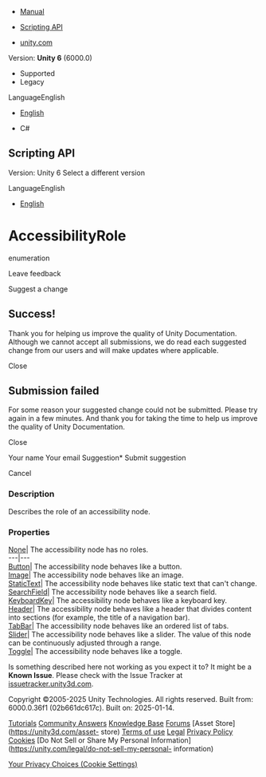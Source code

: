 [ ]()

  * [Manual](../Manual/index.html)
  * [Scripting API](../ScriptReference/index.html)

  * [unity.com](https://unity.com/)

Version: **Unity 6** (6000.0)

  * Supported
  * Legacy

LanguageEnglish

  * [English]()

  * C#

[ ](https://docs.unity3d.com)

## Scripting API

Version: Unity 6 Select a different version

LanguageEnglish

  * [English]()

# AccessibilityRole

enumeration

Leave feedback

Suggest a change

## Success!

Thank you for helping us improve the quality of Unity Documentation. Although
we cannot accept all submissions, we do read each suggested change from our
users and will make updates where applicable.

Close

## Submission failed

For some reason your suggested change could not be submitted. Please <a>try
again</a> in a few minutes. And thank you for taking the time to help us
improve the quality of Unity Documentation.

Close

Your name Your email Suggestion* Submit suggestion

Cancel

[ ]()

### Description

Describes the role of an accessibility node.

### Properties

[None](Accessibility.AccessibilityRole.None.html)| The accessibility node has
no roles.  
---|---  
[Button](Accessibility.AccessibilityRole.Button.html)| The accessibility node
behaves like a button.  
[Image](Accessibility.AccessibilityRole.Image.html)| The accessibility node
behaves like an image.  
[StaticText](Accessibility.AccessibilityRole.StaticText.html)| The
accessibility node behaves like static text that can't change.  
[SearchField](Accessibility.AccessibilityRole.SearchField.html)| The
accessibility node behaves like a search field.  
[KeyboardKey](Accessibility.AccessibilityRole.KeyboardKey.html)| The
accessibility node behaves like a keyboard key.  
[Header](Accessibility.AccessibilityRole.Header.html)| The accessibility node
behaves like a header that divides content into sections (for example, the
title of a navigation bar).  
[TabBar](Accessibility.AccessibilityRole.TabBar.html)| The accessibility node
behaves like an ordered list of tabs.  
[Slider](Accessibility.AccessibilityRole.Slider.html)| The accessibility node
behaves like a slider. The value of this node can be continuously adjusted
through a range.  
[Toggle](Accessibility.AccessibilityRole.Toggle.html)| The accessibility node
behaves like a toggle.  
  
Is something described here not working as you expect it to? It might be a
**Known Issue**. Please check with the Issue Tracker at
[issuetracker.unity3d.com](https://issuetracker.unity3d.com).

Copyright ©2005-2025 Unity Technologies. All rights reserved. Built from:
6000.0.36f1 (02b661dc617c). Built on: 2025-01-14.

[Tutorials](https://unity3d.com/learn) [Community
Answers](https://answers.unity3d.com) [Knowledge
Base](https://support.unity3d.com/hc/en-us)
[Forums](https://forum.unity3d.com) [Asset Store](https://unity3d.com/asset-
store) [Terms of use](https://docs.unity3d.com/Manual/TermsOfUse.html)
[Legal](https://unity.com/legal) [Privacy
Policy](https://unity.com/legal/privacy-policy)
[Cookies](https://unity.com/legal/cookie-policy) [Do Not Sell or Share My
Personal Information](https://unity.com/legal/do-not-sell-my-personal-
information)

[Your Privacy Choices (Cookie Settings)](javascript:void\(0\);)

